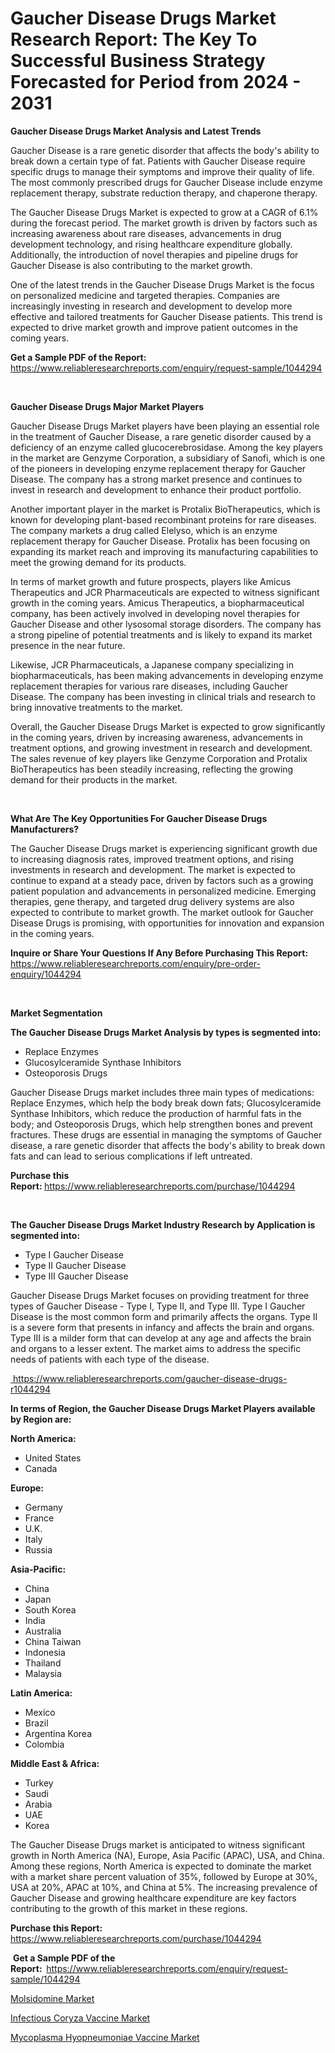 <p><h1>Gaucher Disease Drugs Market Research Report: The Key To Successful Business Strategy Forecasted for Period from 2024 - 2031</h1></p><p><strong>Gaucher Disease Drugs Market Analysis and Latest Trends</strong></p>
<p><p>Gaucher Disease is a rare genetic disorder that affects the body's ability to break down a certain type of fat. Patients with Gaucher Disease require specific drugs to manage their symptoms and improve their quality of life. The most commonly prescribed drugs for Gaucher Disease include enzyme replacement therapy, substrate reduction therapy, and chaperone therapy.</p><p>The Gaucher Disease Drugs Market is expected to grow at a CAGR of 6.1% during the forecast period. The market growth is driven by factors such as increasing awareness about rare diseases, advancements in drug development technology, and rising healthcare expenditure globally. Additionally, the introduction of novel therapies and pipeline drugs for Gaucher Disease is also contributing to the market growth.</p><p>One of the latest trends in the Gaucher Disease Drugs Market is the focus on personalized medicine and targeted therapies. Companies are increasingly investing in research and development to develop more effective and tailored treatments for Gaucher Disease patients. This trend is expected to drive market growth and improve patient outcomes in the coming years.</p></p>
<p><strong>Get a Sample PDF of the Report:&nbsp;</strong> <a href="https://www.reliableresearchreports.com/enquiry/request-sample/1044294">https://www.reliableresearchreports.com/enquiry/request-sample/1044294</a></p>
<p>&nbsp;</p>
<p><strong>Gaucher Disease Drugs Major Market Players</strong></p>
<p><p>Gaucher Disease Drugs Market players have been playing an essential role in the treatment of Gaucher Disease, a rare genetic disorder caused by a deficiency of an enzyme called glucocerebrosidase. Among the key players in the market are Genzyme Corporation, a subsidiary of Sanofi, which is one of the pioneers in developing enzyme replacement therapy for Gaucher Disease. The company has a strong market presence and continues to invest in research and development to enhance their product portfolio.</p><p>Another important player in the market is Protalix BioTherapeutics, which is known for developing plant-based recombinant proteins for rare diseases. The company markets a drug called Elelyso, which is an enzyme replacement therapy for Gaucher Disease. Protalix has been focusing on expanding its market reach and improving its manufacturing capabilities to meet the growing demand for its products.</p><p>In terms of market growth and future prospects, players like Amicus Therapeutics and JCR Pharmaceuticals are expected to witness significant growth in the coming years. Amicus Therapeutics, a biopharmaceutical company, has been actively involved in developing novel therapies for Gaucher Disease and other lysosomal storage disorders. The company has a strong pipeline of potential treatments and is likely to expand its market presence in the near future.</p><p>Likewise, JCR Pharmaceuticals, a Japanese company specializing in biopharmaceuticals, has been making advancements in developing enzyme replacement therapies for various rare diseases, including Gaucher Disease. The company has been investing in clinical trials and research to bring innovative treatments to the market.</p><p>Overall, the Gaucher Disease Drugs Market is expected to grow significantly in the coming years, driven by increasing awareness, advancements in treatment options, and growing investment in research and development. The sales revenue of key players like Genzyme Corporation and Protalix BioTherapeutics has been steadily increasing, reflecting the growing demand for their products in the market.</p></p>
<p>&nbsp;</p>
<p><strong>What Are The Key Opportunities For Gaucher Disease Drugs Manufacturers?</strong></p>
<p><p>The Gaucher Disease Drugs market is experiencing significant growth due to increasing diagnosis rates, improved treatment options, and rising investments in research and development. The market is expected to continue to expand at a steady pace, driven by factors such as a growing patient population and advancements in personalized medicine. Emerging therapies, gene therapy, and targeted drug delivery systems are also expected to contribute to market growth. The market outlook for Gaucher Disease Drugs is promising, with opportunities for innovation and expansion in the coming years.</p></p>
<p><strong>Inquire or Share Your Questions If Any Before Purchasing This Report:</strong> <a href="https://www.reliableresearchreports.com/enquiry/pre-order-enquiry/1044294">https://www.reliableresearchreports.com/enquiry/pre-order-enquiry/1044294</a></p>
<p>&nbsp;</p>
<p><strong>Market Segmentation</strong></p>
<p><strong>The Gaucher Disease Drugs Market Analysis by types is segmented into:</strong></p>
<p><ul><li>Replace Enzymes</li><li>Glucosylceramide Synthase Inhibitors</li><li>Osteoporosis Drugs</li></ul></p>
<p><p>Gaucher Disease Drugs market includes three main types of medications: Replace Enzymes, which help the body break down fats; Glucosylceramide Synthase Inhibitors, which reduce the production of harmful fats in the body; and Osteoporosis Drugs, which help strengthen bones and prevent fractures. These drugs are essential in managing the symptoms of Gaucher disease, a rare genetic disorder that affects the body's ability to break down fats and can lead to serious complications if left untreated.</p></p>
<p><strong>Purchase this Report:&nbsp;</strong><a href="https://www.reliableresearchreports.com/purchase/1044294">https://www.reliableresearchreports.com/purchase/1044294</a></p>
<p>&nbsp;</p>
<p><strong>The Gaucher Disease Drugs Market Industry Research by Application is segmented into:</strong></p>
<p><ul><li>Type I Gaucher Disease</li><li>Type II Gaucher Disease</li><li>Type III Gaucher Disease</li></ul></p>
<p><p>Gaucher Disease Drugs Market focuses on providing treatment for three types of Gaucher Disease - Type I, Type II, and Type III. Type I Gaucher Disease is the most common form and primarily affects the organs. Type II is a severe form that presents in infancy and affects the brain and organs. Type III is a milder form that can develop at any age and affects the brain and organs to a lesser extent. The market aims to address the specific needs of patients with each type of the disease.</p></p>
<p><a href="https://www.reliableresearchreports.com/gaucher-disease-drugs-r1044294">&nbsp;https://www.reliableresearchreports.com/gaucher-disease-drugs-r1044294</a></p>
<p><strong>In terms of Region, the Gaucher Disease Drugs Market Players available by Region are:</strong></p>
<p>
    <p> <strong> North America: </strong>
        <ul>
            <li>United States</li>
            <li>Canada</li>
        </ul>
        </p> 
    <p> <strong> Europe: </strong>
        <ul>
            <li>Germany</li>
            <li>France</li>
            <li>U.K.</li>
            <li>Italy</li>
            <li>Russia</li>
        </ul>
        </p> 
    <p> <strong> Asia-Pacific: </strong>
        <ul>
            <li>China</li>
            <li>Japan</li>
            <li>South Korea</li>
            <li>India</li>
            <li>Australia</li>
            <li>China Taiwan</li>
            <li>Indonesia</li>
            <li>Thailand</li>
            <li>Malaysia</li>
        </ul>
        </p> 
    <p> <strong> Latin America: </strong>
        <ul>
            <li>Mexico</li>
            <li>Brazil</li>
            <li>Argentina Korea</li>
            <li>Colombia</li>
        </ul>
        </p> 
    <p> <strong> Middle East & Africa: </strong>
        <ul>
            <li>Turkey</li>
            <li>Saudi</li>
            <li>Arabia</li>
            <li>UAE</li>
            <li>Korea</li>
        </ul>
    </p>
    </p>
<p><p>The Gaucher Disease Drugs market is anticipated to witness significant growth in North America (NA), Europe, Asia Pacific (APAC), USA, and China. Among these regions, North America is expected to dominate the market with a market share percent valuation of 35%, followed by Europe at 30%, USA at 20%, APAC at 10%, and China at 5%. The increasing prevalence of Gaucher Disease and growing healthcare expenditure are key factors contributing to the growth of this market in these regions.</p></p>
<p><strong>Purchase this Report: </strong><a href="https://www.reliableresearchreports.com/purchase/1044294">https://www.reliableresearchreports.com/purchase/1044294</a></p>
<p>&nbsp;<strong>Get a Sample PDF of the Report:&nbsp;&nbsp;</strong><a href="https://www.reliableresearchreports.com/enquiry/request-sample/1044294">https://www.reliableresearchreports.com/enquiry/request-sample/1044294</a></p>
<p><strong></strong></p>
<p><p><a href="https://github.com/ashman753/Market-Research-Report-List-1/blob/main/molsidomine-market.md">Molsidomine Market</a></p><p><a href="https://github.com/LibbySpencer2018/Market-Research-Report-List-1/blob/main/infectious-coryza-vaccine-market.md">Infectious Coryza Vaccine Market</a></p><p><a href="https://github.com/SashaBeier2023/Market-Research-Report-List-1/blob/main/mycoplasma-hyopneumoniae-vaccine-market.md">Mycoplasma Hyopneumoniae Vaccine Market</a></p></p>